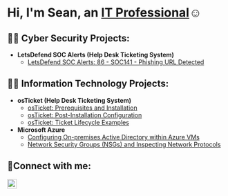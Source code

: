 <h1>Hi, I'm Sean, an <a href="https://www.linkedin.com/in/sean-maldonado-b63a4a281/">IT Professional</a>☺</h1>

<h2>👨‍💻 Cyber Security Projects:</h2>

- <b> LetsDefend SOC Alerts (Help Desk Ticketing System)</b>
  - [LetsDefend SOC Alerts: 86 - SOC141 - Phishing URL Detected](https://github.com/seanmaldonadooo)
  
<h2>👨‍💻 Information Technology Projects:</h2>

- <b>osTicket (Help Desk Ticketing System)</b>
  - [osTicket: Prerequisites and Installation](https://github.com/seanmaldonadooo/osticket-prereqs)
  - [osTicket: Post-Installation Configuration](https://github.com/seanmaldonadooo/post-install-config)
  - [osTicket: Ticket Lifecycle Examples](https://github.com/seanmaldonadooo/ticket-lifecycle)
- <b>Microsoft Azure</b>
  - [Configuring On-premises Active Directory within Azure VMs](https://github.com/seanmaldonadooo/configure-ad)
  - [Network Security Groups (NSGs) and Inspecting Network Protocols](https://github.com/seanmaldonadooo/azure-network-protocols)

<h2>🤳Connect with me:</h2>

[<img align="left" alt="Josh | LinkedIn" width="22px" src="https://cdn.jsdelivr.net/npm/simple-icons@v3/icons/linkedin.svg" />][linkedin]

[linkedin]: https://linkedin.com/in/Josh
